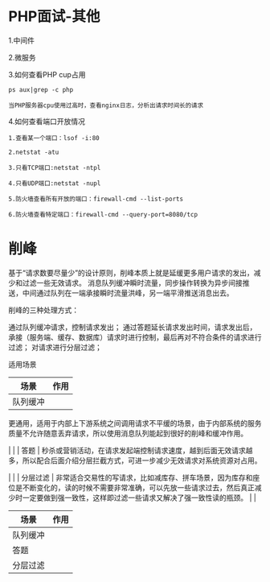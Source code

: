 # PHP面试-其他

1.中间件

2.微服务


3.如何查看PHP cup占用

	ps aux|grep -c php

	当PHP服务器cpu使用过高时，查看nginx日志，分析出请求时间长的请求


4.如何查看端口开放情况

	1.查看某一个端口：lsof -i:80

	2.netstat -atu
	
	3.只看TCP端口:netstat -ntpl

	4.只看UDP端口:netstat -nupl

	5.防火墙查看所有开放的端口：firewall-cmd --list-ports
	
	6.防火墙查看特定端口：firewall-cmd --query-port=8080/tcp


# 削峰

基于“请求数要尽量少”的设计原则，削峰本质上就是延缓更多用户请求的发出，减少和过滤一些无效请求。
消息队列缓冲瞬时流量，同步操作转换为异步间接推送，中间通过队列在一端承接瞬时流量洪峰，另一端平滑推送消息出去。

削峰的三种处理方式：

通过队列缓冲请求，控制请求发出；
通过答题延长请求发出时间，请求发出后，承接（服务端、缓存、数据库）请求时进行控制，最后再对不符合条件的请求进行过滤；
对请求进行分层过滤；

适用场景


| 场景 | 作用 |
| --- | --- |
| 队列缓冲 |  
更通用，适用于内部上下游系统之间调用请求不平缓的场景，由于内部系统的服务质量不允许随意丢弃请求，所以使用消息队列能起到很好的削峰和缓冲作用。

 |  |
| 答题 | 秒杀或营销活动，在请求发起端控制请求速度，越到后面无效请求越多，所以配合后面介绍分层拦截方式，可进一步减少无效请求对系统资源对占用。 

 |  |
| 分层过滤 | 非常适合交易性的写请求，比如减库存、拼车场景，因为库存和座位是不断变化的，读的时候不需要非常准确，可以先放一些请求过去，然后真正减少时一定要做到强一致性，这样即过滤一些请求又解决了强一致性读的瓶颈。 
 |  |




| 场景 | 作用 |
| --- | --- | 
| 队列缓冲 |  |  
| 答题|  | 
| 分层过滤 |  | 

